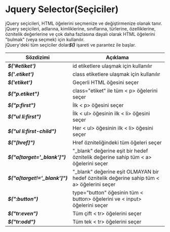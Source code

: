 <h1>Jquery Selector(Seçiciler)</h1>
jQuery seçicileri, HTML öğelerini seçmenize ve değiştirmenize olanak tanır. jQuery seçicileri, adlarına, kimliklerine, sınıflarına, türlerine, özelliklerine, öznitelik değerlerine ve çok daha fazlasına dayalı olarak HTML öğelerini "bulmak" (veya seçmek) için kullanılır.<br>
jQuery'deki tüm seçiciler dolar<b><i>$()</i></b> işareti ve parantez ile başlar.
<table>
  <thead>
    <tr>
      <th>Sözdizimi</th>
      <th>Açıklama</th>
    </tr>
  </thead>
  <tbody>
    <tr>
      <td><b><i>$('#etiket')</i></b></td>
      <td>id etiketlere ulaşmak için kullanılır</td>
    </tr>
    <tr>
      <td><b><i>$('.etiket')</i></b></td>
      <td>class etiketlere ulaşmak için kullanılır</td>
    </tr>
    <tr>
      <td><b><i>$('etiket')</i></b></td>
      <td>Geçerli HTML öğesini seçer</td>
    </tr>
    <tr>
      <td><b><i>$("p.etiket")</i></b></td>
      <td>class="etiket" ile tüm < p> öğelerini seçer</td>
    </tr>
    <tr>
      <td><b><i>$("p:first")</i></b></td>
      <td>İlk < p> öğesini seçer</td>
    </tr>
    <tr>
      <td><b><i>$("ul li:first")</i></b></td>
      <td>İlk < ul> öğesinin ilk < li> öğesini seçer</td>
    </tr>
    <tr>
      <td><b><i>$("ul li:first-child")</i></b></td>
      <td>Her < ul> öğesinin ilk < li> öğesini seçer</td>
    </tr>
    <tr>
      <td><b><i>$("[href]")</i></b></td>
      <td>Href özniteliğindeki tüm öğeleri seçer</td>
    </tr>
    <tr>
      <td><b><i>$("a[target='_blank']")</i></b></td>
      <td>"_blank" değerine eşit bir hedef öznitelik değerine sahip tüm < a> öğelerini seçer</td>
    </tr>
    <tr>
      <td><b><i>$("a[target!='_blank']")</i></b></td>
      <td>"_blank" değerine eşit OLMAYAN bir hedef öznitelik değerine sahip tüm < a> öğelerini seçer</td>
    </tr>
    <tr>
      <td><b><i>$(":button")</i></b></td>
      <td>type="button" öğesinin tüm < button> öğelerini ve < input> öğelerini seçer</td>
    </tr>
    <tr>
      <td><b><i>$("tr:even")</i></b></td>
      <td>Tüm çift < tr> öğelerini seçer</td>
    </tr>
    <tr>
      <td><b><i>$("tr:odd")</i></b></td>
      <td>Tüm tek < tr> öğelerini seçer</td>
    </tr>
  </tbody>
</table>
  
